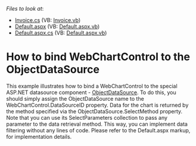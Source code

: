 <!-- default file list -->
*Files to look at*:

* [Invoice.cs](./CS/WebSite/App_Code/Invoice.cs) (VB: [Invoice.vb](./VB/WebSite/App_Code/Invoice.vb))
* [Default.aspx](./CS/WebSite/Default.aspx) (VB: [Default.aspx.vb](./VB/WebSite/Default.aspx.vb))
* [Default.aspx.cs](./CS/WebSite/Default.aspx.cs) (VB: [Default.aspx.vb](./VB/WebSite/Default.aspx.vb))
<!-- default file list end -->
# How to bind WebChartControl to the ObjectDataSource


<p>This example illustrates how to bind a WebChartControl to the special ASP.NET datasource component - <a href="http://msdn.microsoft.com/en-us/library/system.web.ui.webcontrols.objectdatasource.aspx"><u>ObjectDataSource</u></a>. To do this, you should simply assign the ObjectDataSource name to the WebChartControl.DataSourceID property. Data for the chart is returned by the method specified via the ObjectDataSource.SelectMethod property. Note that you can use its SelectParameters collection to pass any parameter to the data retrieval method. This way, you can implement data filtering without any lines of code. Please refer to the Default.aspx markup, for implementation details.</p>

<br/>


